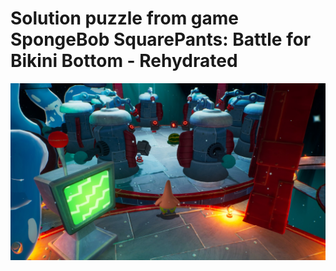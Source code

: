 Solution puzzle from game SpongeBob SquarePants: Battle for Bikini Bottom - Rehydrated
===========

![](screenshot.jpg)
